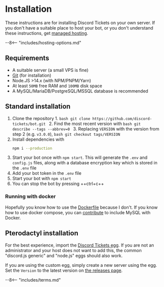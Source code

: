 # Installation

These instructions are for installing Discord Tickets on your own server. If you don't have a suitable place to host your bot, or you don't understand these instructions, get [managed hosting](/hosting).

<!-- do not delete -->
--8<-- "includes/hosting-options.md"
<!-- /do not delete -->

## Requirements

- A suitable server (a small VPS is fine)
- [Git](https://git-scm.com/) (for installation)
- Node.JS >14.x (with NPM/PNPM/Yarn)
- At least `50MB` free RAM and `100MB` disk space
- A MySQL/MariaDB/PostgreSQL/MSSQL database is recommended

## Standard installation

1. Clone the repository
	1. 
		```bash
		git clone https://github.com/discord-tickets/bot.git
		```
	2. Find the most recent version with
		```bash
		git describe --tags --abbrev=0
		```
	3. Replacing `VERSION` with the version from step 2 (e.g. `v3.0.0`),
		```bash
		git checkout tags/VERSION
		```
2. Install dependencies with
	```bash
	npm i --production
	```
3. Start your bot once with `npm start`. This will generate the `.env` and `config.js` files, along with a database encryption key which is stored in the `.env` file
4. Add your bot token in the `.env` file
5. Start your bot with `npm start`
6. You can stop the bot by pressing ++ctrl+c++

### Running with docker

Hopefully you know how to use the [Dockerfile](https://github.com/discord-tickets/bot/blob/main/Dockerfile) because I don't. If you know how to use docker compose, you can [contribute](https://github.com/discord-tickets/.github/blob/main/CONTRIBUTING.md) to include MySQL with Docker.

## Pterodactyl installation

For the best experience, import the [Discord Tickets egg](https://github.com/discord-tickets/bot/blob/main/pterodactyl.egg.json). If you are not an administrator and your host does not want to add this, the common "discord.js generic" and "node.js" eggs should also work.

If you are using the custom egg, simply create a new server using the egg. Set the `Version` to the latest version on [the releases page](https://github.com/discord-tickets/bot/releases/latest).

<!-- do not delete -->
--8<-- "includes/terms.md"
<!-- /do not delete -->